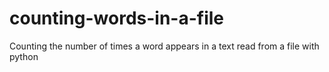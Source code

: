 # counting-words-in-a-file
Counting the number of times a word appears in a text read from a file with python
